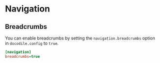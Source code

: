 # Navigation

## Breadcrumbs

You can enable breadcrumbs by setting the `navigation.breadcrumbs` option in `docodile.config` to `true`.

```ini
[navigation]
breadcrumbs=true
```